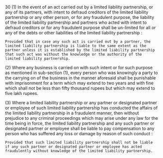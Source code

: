 30
(1) In the event of an act carried out by a limited liability partnership, or any of its partners, with intent to defraud creditors of the limited liability partnership or any other person, or for any fraudulent purpose, the liability of the limited liability partnership and partners who acted with intent to defraud creditors or for any fraudulent purpose shall be un-limited for all or any of the debts or other liabilities of the limited liability partnership :

    Provided that in case any such act is carried out by a partner, the limited liability partnership is liable to the same extent as the partner unless it is established by the limited liability partnership that such act was without the knowledge or the authority of the limited liability partnership.

(2) Where any business is carried on with such intent or for such purpose as mentioned in sub-section (1), every person who was knowingly a party to the carrying on of the business in the manner aforesaid shall be punishable with imprisonment for a term which may extend to two years and with fine which shall not be less than fifty thousand rupees but which may extend to five lakh rupees.

(3) Where a limited liability partnership or any partner or designated partner or employee of such limited liability partnership has conducted the affairs of the limited liability partnership in a fraudulent manner, then without prejudice to any criminal proceedings which may arise under any law for the time being in force, the limited liability partnership and any such partner or designated partner or employee shall be liable to pay compensation to any person who has suffered any loss or damage by reason of such conduct :

    Provided that such limited liability partnership shall not be liable if any such partner or designated partner or employee has acted fraudulently without knowledge of the limited liability partnership.
